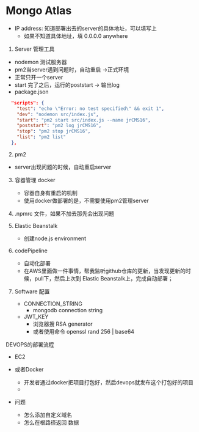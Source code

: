 # Mongo Atlas
- IP address: 知道部署出去的server的具体地址，可以填写上
  - 如果不知道具体地址，填 0.0.0.0 anywhere 
1.  Server 管理工具
  * nodemon 测试服务器
  * pm2当server遇到问题时，自动重启 ->正式环境
  * 正常只开一个server 
  * start 完了之后，运行的poststart -> 输出log 
  * package.json
```json
  "scripts": {
    "test": "echo \"Error: no test specified\" && exit 1",
    "dev": "nodemon src/index.js",
    "start": "pm2 start src/index.js --name jrCMS16",
    "poststart": "pm2 log jrCMS16",
    "stop": "pm2 stop jrCMS16",
    "list": "pm2 list"
  },
```

2. pm2 
  * server出现问题的时候，自动重启server 
3. 容器管理 docker 
   * 容器自身有重启的机制
   * 使用docker做部署的是，不需要使用pm2管理server 

4. .npmrc 文件，如果不加去那先会出现问题 
5. Elastic Beanstalk
   * 创建node.js environment 
6. codePipeline 
   * 自动化部署 
   * 在AWS里面做一件事情，帮我监听github仓库的更新，当发现更新的时候，pull下，然后上次到 Elastic Beanstalk上，完成自动部署；
   
7. Software 配置
   * CONNECTION_STRING
     * mongodb connection string
   * JWT_KEY
     * 浏览器搜 RSA generator
     * 或者使用命令 openssl rand 256 | base64 

DEVOPS的部署流程
   * EC2
   * 或者Docker 
     * 开发者通过docker把项目打包好，然后devops就发布这个打包好的项目 
     * 

   * 问题
     * 怎么添加自定义域名 
     * 怎么在根路径返回 数据